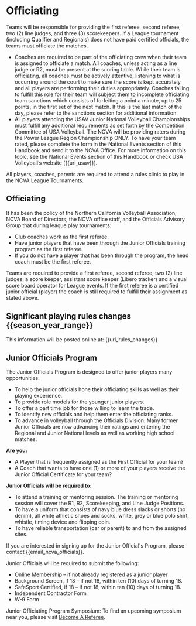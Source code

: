 # Officiating
Teams will be responsible for providing the first referee, second referee, two (2) line judges, and three (3) scorekeepers.   If a League tournament (including Qualifier and Regionals) does not have paid certified officials, the teams must officiate the matches. 

- Coaches are required to be part of the officiating crew when their team is assigned to officiate a match.  All coaches, unless acting as a line judge or R2, must be present at the scoring table.  While their team is officiating, all coaches must be actively attentive, listening to what is occurring around the court to make sure the score is kept accurately and all players are performing their duties appropriately.  Coaches failing to fulfill this role for their team will subject them to incomplete officiating team sanctions which consists of forfeiting a point a minute, up to 25 points, in the first set of the next match.  If this is the last match of the day, please refer to the sanctions section for additional information. 
- All players attending the USAV Junior National Volleyball Championships must fulfill any additional requirements as set forth by the Competition Committee of USA Volleyball.  The NCVA will be providing raters during the Power League Region Championship ONLY.  To have your team rated, please complete the form in the National Events section of this Handbook and send it to the NCVA Office.  For more information on this topic, see the National Events section of this Handbook or check USA Volleyball’s website ({{url_usav}}). 

All players, coaches, parents are required to attend a rules clinic to play in the NCVA League Tournaments.

## Officiating 
It has been the policy of the Northern California Volleyball Association, NCVA Board of Directors, the NCVA office staff, and the Officials Advisory Group that during league play tournaments: 

- Club coaches work as the first referee.
- Have junior players that have been through the Junior Officials training program as the first referee. 
- If you do not have a player that has been through the program, the head coach must be the first referee.

Teams are required to provide a first referee, second referee, two (2) line judges, a score keeper, assistant score keeper (Libero tracker) and a visual score board operator for League events.  If the first referee is a certified junior official (player) the coach is still required to fulfill their assignment as stated above.

## Significant playing rules changes {{season_year_range}}
This information will be posted online at: {{url_rules_changes}}

## Junior Officials Program 
The Junior Officials Program is designed to offer junior players many opportunities.

- To help the junior officials hone their officiating skills as well as their playing experience.
- To provide role models for the younger junior players.
- To offer a part time job for those willing to learn the trade.
- To identify new officials and help them enter the officiating ranks.
- To advance in volleyball through the Officials Division. Many former Junior Officials are now advancing their ratings and entering the Regional and Junior National levels as well as working high school matches. 

**Are you:**
- A Player that is frequently assigned as the First Official for your team?  
- A Coach that wants to have one (1) or more of your players receive the Junior Official Certificate for your team?  
  
**Junior Officials will be required to:**
- To attend a training or mentoring session. The training or mentoring session will cover the R1, R2, Scorekeeping, and Line Judge Positions. 
- To have a uniform that consists of navy blue dress slacks or shorts (no denim), all white athletic shoes and socks, white, grey or blue polo shirt, whistle, timing device and flipping coin. 
- To have reliable transportation (car or parent) to and from the assigned sites.

If you are interested in signing up for the Junior Official's Program, please contact {{email_ncva_officials}}.

Junior Officials will be required to submit the following: 
- Online Membership – if not already registered as a junior player 
- Background Screen, if 18 – if not 18, within ten (10) days of turning 18.  
- SafeSport Certified, if 18 – if not 18, within ten (10) days of turning 18. 
- Independent Contractor Form 
- W-9 Form 

Junior Officiating Program Symposium: To find an upcoming symposium near you, please visit [Become A Referee]({{url_become_a_referee}}).
